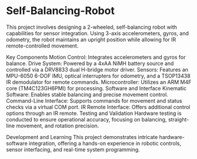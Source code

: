 # Self-Balancing-Robot
This project involves designing a 2-wheeled, self-balancing robot with capabilities for sensor integration. Using 3-axis accelerometers, gyros, and odometry, the robot maintains an upright position while allowing for IR remote-controlled movement.

Key Components
Motion Control: Integrates accelerometers and gyros for balance.
Drive System: Powered by a 4xAA NiMH battery source and controlled via a DRV8833 dual H-bridge motor driver.
Sensors: Features an MPU-6050 6-DOF IMU, optical interrupters for odometry, and a TSOP13438 IR demodulator for remote commands.
Microcontroller: Utilizes an ARM M4F core (TM4C123GH6PMI) for processing.
Software and Interface
Kinematic Software: Enables stable balancing and precise movement control.
Command-Line Interface: Supports commands for movement and status checks via a virtual COM port.
IR Remote Interface: Offers additional control options through an IR remote.
Testing and Validation
Hardware testing is conducted to ensure operational accuracy, focusing on balancing, straight-line movement, and rotation precision.

Development and Learning
This project demonstrates intricate hardware-software integration, offering a hands-on experience in robotic controls, sensor interfacing, and real-time system programming.
